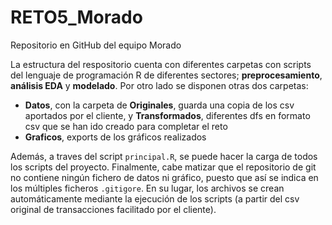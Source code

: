 # RETO5_Morado
Repositorio en GitHub del equipo Morado

La estructura del respositorio cuenta con diferentes carpetas con scripts del lenguaje de programación R de diferentes sectores; **preprocesamiento**, **análisis EDA** y **modelado**. Por otro lado se disponen otras dos carpetas:
- **Datos**, con la carpeta de **Originales**, guarda una copia de los csv aportados por el cliente, y **Transformados**, diferentes dfs en formato csv que se han ido creado para completar el reto
- **Graficos**, exports de los gráficos realizados

Además, a traves del script `principal.R`, se puede hacer la carga de todos los scripts del proyecto. Finalmente, cabe matizar que el repositorio de git no contiene ningún fichero de datos ni gráfico, puesto que así se indica en los múltiples ficheros `.gitigore`. En su lugar, los archivos se crean automáticamente mediante la ejecución de los scripts (a partir del csv original de transacciones facilitado por el cliente).
